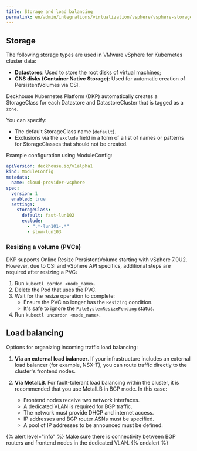 ```yaml
---
title: Storage and load balancing
permalink: en/admin/integrations/virtualization/vsphere/vsphere-storage.html
---
```


## Storage

The following storage types are used in VMware vSphere for Kubernetes cluster data:

- **Datastores**: Used to store the root disks of virtual machines;
- **CNS disks (Container Native Storage)**: Used for automatic creation of PersistentVolumes via CSI.

Deckhouse Kubernetes Platform (DKP) automatically creates a StorageClass for each Datastore and DatastoreCluster
that is tagged as a `zone`.

You can specify:

- The default StorageClass name (`default`).
- Exclusions via the `exclude` field in a form of a list of names or patterns for StorageClasses
  that should not be created.

Example configuration using ModuleConfig:

```yaml
apiVersion: deckhouse.io/v1alpha1
kind: ModuleConfig
metadata:
  name: cloud-provider-vsphere
spec:
  version: 1
  enabled: true
  settings:
    storageClass:
      default: fast-lun102
      exclude:
        - ".*-lun101-.*"
        - slow-lun103
```

### Resizing a volume (PVCs)

DKP supports Online Resize PersistentVolume starting with vSphere 7.0U2.
However, due to CSI and vSphere API specifics, additional steps are required after resizing a PVC:

1. Run `kubectl cordon <node_name>`.
1. Delete the Pod that uses the PVC.
1. Wait for the resize operation to complete:
   - Ensure the PVC no longer has the `Resizing` condition.
   - It's safe to ignore the `FileSystemResizePending` status.
1. Run `kubectl uncordon <node_name>`.

## Load balancing

Options for organizing incoming traffic load balancing:

1. **Via an external load balancer**.
   If your infrastructure includes an external load balancer (for example, NSX-T),
   you can route traffic directly to the cluster's frontend nodes.

1. **Via MetalLB**.
   For fault-tolerant load balancing within the cluster, it is recommended that you use MetalLB in BGP mode.
   In this case:

   - Frontend nodes receive two network interfaces.
   - A dedicated VLAN is required for BGP traffic.
   - The network must provide DHCP and internet access.
   - IP addresses and BGP router ASNs must be specified.
   - A pool of IP addresses to be announced must be defined.

{% alert level="info" %}
Make sure there is connectivity between BGP routers and frontend nodes in the dedicated VLAN.
{% endalert %}
